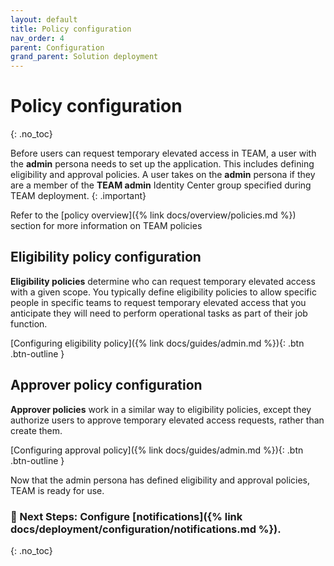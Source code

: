 ```yaml
---
layout: default
title: Policy configuration
nav_order: 4
parent: Configuration
grand_parent: Solution deployment
---
```

# Policy configuration
{: .no_toc}

Before users can request temporary elevated access in TEAM, a user with the **admin** persona needs to set up the application. This includes defining eligibility and approval policies. A user takes on the **admin** persona if they are a member of the **TEAM admin** Identity Center group specified during TEAM deployment.
{: .important}

Refer to the [policy overview]({% link docs/overview/policies.md %}) section for more information on TEAM policies 

## Eligibility policy configuration

**Eligibility policies** determine who can request temporary elevated access with a given scope. You typically define eligibility policies to allow specific people in specific teams to request temporary elevated access that you anticipate they will need to perform operational tasks as part of their job function.

[Configuring eligibility policy]({% link docs/guides/admin.md %}){: .btn .btn-outline }

## Approver policy configuration

**Approver policies** work in a similar way to eligibility policies, except they authorize users to approve temporary elevated access requests, rather than create them.

[Configuring approval policy]({% link docs/guides/admin.md %}){: .btn .btn-outline }

Now that the admin persona has defined eligibility and approval policies, TEAM is ready for use.

### 🚀 Next Steps: Configure [notifications]({% link docs/deployment/configuration/notifications.md %}).
{: .no_toc}
